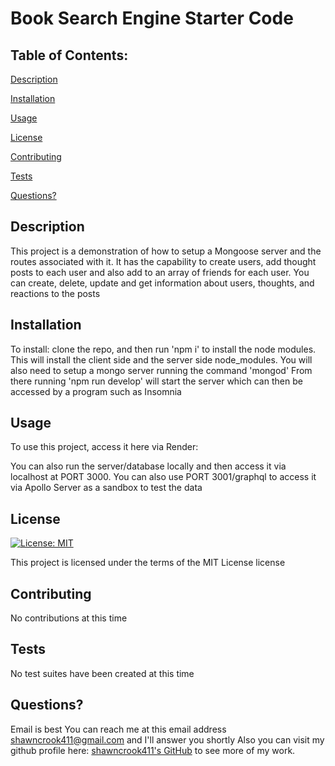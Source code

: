 # Book Search Engine Starter Code

## Table of Contents:
[Description](#description)

[Installation](#installation)

[Usage](#usage)

[License](#license)

[Contributing](#contributing)

[Tests](#tests)
 
[Questions?](#questions?)

## Description
This project is a demonstration of how to setup a Mongoose server and the routes associated with it. It has the capability to create users, add thought posts to each user and also add to an array of friends for each user. You can create, delete, update and get information about users, thoughts, and reactions to the posts 
## Installation
To install: clone the repo, and then run 'npm i' to install the node modules. This will install the client side and the server side node_modules. You will also need to setup a mongo server running the command 'mongod'  From there running 'npm run develop' will start the server which can then be accessed by a program such as Insomnia 
## Usage
To use this project, access it here via Render: 

You can also run the server/database locally and then access it via localhost at PORT 3000. You can also use PORT 3001/graphql to access it via Apollo Server as a sandbox to test the data
## License
[![License: MIT](https://img.shields.io/badge/License-MIT-yellow.svg)](https://opensource.org/licenses/MIT)

This project is licensed under the terms of the MIT License license
## Contributing
No contributions at this time 
## Tests 
No test suites have been created at this time 
## Questions? 
Email is best
You can reach me at this email address shawncrook411@gmail.com and I'll answer you shortly
Also you can visit my github profile here: [shawncrook411's GitHub](https://github.com/shawncrook411) to see more of my work.